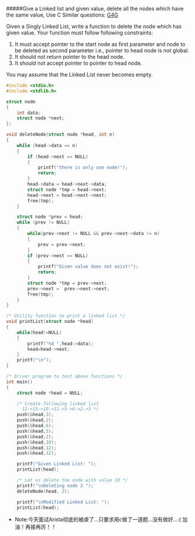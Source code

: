#####Give a Linked list and given value, delete all the nodes which have the same value, Use C
Similar questions: [G4G](http://www.geeksforgeeks.org/delete-a-given-node-in-linked-list-under-given-constraints/)

Given a Singly Linked List, write a function to delete the node which has given value. Your function must follow following constraints:
1) It must accept pointer to the start node as first parameter and node to be deleted as second parameter i.e., pointer to head node is not global.
2) It should not return pointer to the head node.
3) It should not accept pointer to pointer to head node.

You may assume that the Linked List never becomes empty.

```c
#include <stdio.h>
#include <stdlib.h>

struct node
{
    int data;
    struct node *next;
};

void deleteNode(struct node *head, int n)
{   
    while (head->data == n)
    {
        if (head->next == NULL)
        {
            printf("there is only one node!");
            return;
        }
        head->data = head->next->data;
        struct node *tmp = head->next;
        head->next = head->next->next;
        free(tmp);
    }

    struct node *prev = head;
    while (prev != NULL)
    {
        while(prev->next != NULL && prev->next->data != n)
        {
            prev = prev->next;
        }
        if (prev->next == NULL)
        {
            printf("Given value does not exist!");
            return;
        }
        struct node *tmp = prev->next;
        prev->next =  prev->next->next;
        free(tmp);
    }
}

/* Utility function to print a linked list */
void printList(struct node *head)
{
    while(head!=NULL)
    {
        printf("%d ",head->data);
        head=head->next;
    }
    printf("\n");
}

/* Driver program to test above functions */
int main()
{
    struct node *head = NULL;

    /* Create following linked list
      12->15->10->11->5->6->2->3 */
    push(&head,3);
    push(&head,2);
    push(&head,6);
    push(&head,5);
    push(&head,2);
    push(&head,10);
    push(&head,12);
    push(&head,12);

    printf("Given Linked List: ");
    printList(head);

    /* Let us delete the node with value 10 */
    printf("\nDeleting node 2 ");
    deleteNode(head, 2);

    printf("\nModified Linked List: ");
    printList(head);

```

* Note:今天面试Arista彻底的被虐了...只要求用c做了一道题...没有做好...:( 加油！再接再厉！！
